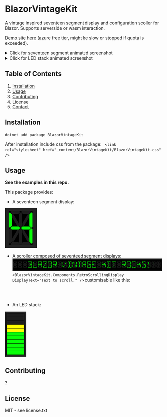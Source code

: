 # BlazorVintageKit

A vintage inspired seventeen segment display and configuration scoller for Blazor. Supports serverside or wasm interaction.

<a href="https://blazorvintagekit-gjefahhff5dng7dg.uksouth-01.azurewebsites.net/">Demo site here</a> (azure free tier, might be slow or stopped if quota is exceeded).

<details>
  <summary>Click for seventeen segment animated screenshot</summary>
  <p> <img src="media/BVKSS.gif" alt="Seventeen Segment Scroller animation" /> </p>
</details>
<details>
  <summary>Click for LED stack animated screenshot</summary>
  <p> <img src="media/BVKLS.gif" alt="LED Stack animation" /> </p>
</details>

## Table of Contents

1. [Installation](#installation)
2. [Usage](#usage)
3. [Contributing](#contributing)
4. [License](#license)
5. [Contact](#contact)

## Installation

<code>dotnet add package BlazorVintageKit</code>

After installation include css from the package:
<code> &lt;link rel="stylesheet" href="_content/BlazorVintageKit/BlazorVintageKit.css" /> </code>

## Usage
**See the examples in this repo.**

This package provides:

* A seventeen segment display:<br>
<img src="media/SeventeenSegment.png" alt="Seventeen Segment Display" />
<code><BlazorVintageKit.Components.SeventeenSegmentDisplay Character="@CurrentCharacter" /></code>


* A scroller composed of seventeed segment displays:
<img src="media/Scroller.png" alt="Seventeen Segment Scroller" /><br>
<code><BlazorVintageKit.Components.RetroScrollingDisplay DisplayText="Text to scroll." /></code>
customisable like this:
<code>
<BlazorVintageKit.Components.RetroScrollingDisplay DisplayText="@DisplayText" ScrollDelayMS=@ScrollDelay CharacterCount=@CharacterCount LoopPadding="@LoopPadding" FixHeightPX="@FixHeightPX" />
</code>

* An LED stack:<br>
<img src="media/LEDStack.png" alt="LED Stack" />
<code>    <BlazorVintageKit.Components.LEDStack BarValue=@barValue
                                          BarCount=11
                                          LowLimit=4
                                          MedLimit=7 /></code>

## Contributing
?

## License
MIT - see license.txt

